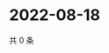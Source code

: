 # 2022-08-18

共 0 条

<!-- BEGIN WEIBO -->
<!-- 最后更新时间 Thu Aug 18 2022 22:17:19 GMT+0800 (China Standard Time) -->

<!-- END WEIBO -->
